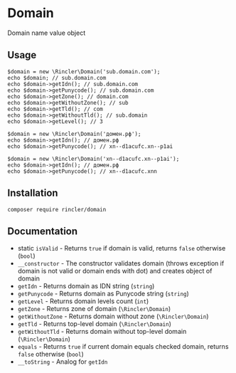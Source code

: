 # Domain
Domain name value object

## Usage

    $domain = new \Rincler\Domain('sub.domain.com');
    echo $domain; // sub.domain.com
    echo $domain->getIdn(); // sub.domain.com
    echo $domain->getPunycode(); // sub.domain.com
    echo $domain->getZone(); // domain.com
    echo $domain->getWithoutZone(); // sub
    echo $domain->getTld(); // com
    echo $domain->getWithoutTld(); // sub.domain
    echo $domain->getLevel(); // 3
    
    $domain = new \Rincler\Domain('домен.рф');
    echo $domain->getIdn(); // домен.рф
    echo $domain->getPunycode(); // xn--d1acufc.xn--p1ai
    
    $domain = new \Rincler\Domain('xn--d1acufc.xn--p1ai');
    echo $domain->getIdn(); // домен.рф
    echo $domain->getPunycode(); // xn--d1acufc.xnn
    
## Installation

    composer require rincler/domain
    
## Documentation

- static `isValid` - Returns `true` if domain is valid, returns `false` otherwise (`bool`)
- `__constructor` - The constructor validates domain (throws exception if domain is not valid or domain ends with dot) and creates object of domain
- `getIdn` - Returns domain as IDN string (`string`)
- `getPunycode` - Returns domain as Punycode string (`string`)
- `getLevel` - Returns domain levels count (`int`)
- `getZone` - Returns zone of domain (`\Rincler\Domain`)
- `getWithoutZone` - Returns domain without zone (`\Rincler\Domain`)
- `getTld` - Returns top-level domain (`\Rincler\Domain`)
- `getWithoutTld` - Returns domain without top-level domain (`\Rincler\Domain`)
- `equals` - Returns `true` if current domain equals checked domain, returns `false` otherwise (`bool`)
- `__toString` - Analog for `getIdn`

